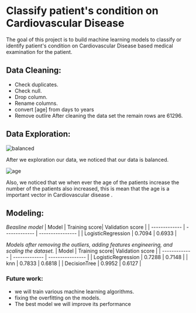 # Classify patient's condition on Cardiovascular Disease
The goal of this project is to build machine learning models to classify or identify patient's condition on Cardiovascular Disease based medical examination for the patient.

## Data Cleaning:

- Check duplicates.
- Check null.
- Drop column.
- Rename columns.
- convert [age] from days to years
- Remove outlire
After cleaning the data set the remain rows are 61296.

## Data Exploration:

![balanced](https://user-images.githubusercontent.com/93076337/146259064-6a614b5a-d643-470f-90f2-f48b568f8f1e.png)

After we exploration our data, we noticed that our data is balanced.


![age](https://user-images.githubusercontent.com/93076337/146259594-9d3737ce-618a-4522-b6dc-a84613046f8b.png)

Also, we noticed that we when ever the age of the patients increase the number of the patients also increased, this is mean that the age is a important vector in Cardiovascular disease . 


## Modeling:

*Beasline model*
|    Model      | Training score| Validation score |
| ------------- | ------------- | ---------------- |
| LogisticRegression | 0.7094   | 0.6933           |
 
*Models after removing the outliers, adding features engineering, and scaling the dataset.*
|    Model      | Training score| Validation score |
| ------------- | ------------- | ---------------- |
| LogisticRegression | 0.7288   | 0.7148           |
| knn                | 0.7833   | 0.6818           |
| DecisionTree       | 0.9952   | 0.6127           |


### Future work:

- we will train various machine learning algorithms.
- fixing the overfitting on the models.
- The best model we will improve its performance

